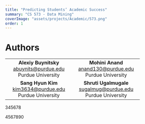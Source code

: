 ```yaml
---
title: "Predicting Students’ Academic Success"
summary: "CS 573 - Data Mining"
coverImage: "assets/projects/Academic/573.png"
order: 1
---
```

# Authors
<table align="center">
  <tr>
    <td align="center" width="45%">
      <strong>Alexiy Buynitsky</strong><br>
      <a href="mailto:abuynits@purdue.edu">abuynits@purdue.edu</a><br>
      Purdue University<br>
    </td>
    <td align="center" width="45%">
      <strong>Mohini Anand</strong><br>
      <a href="mailto:anand130@purdue.edu">anand130@purdue.edu</a><br>
      Purdue University<br>
    </td>
  </tr>
  <tr>
    <td align="center" width="45%">
      <strong>Sang Hyun Kim</strong><br>
      <a href="mailto:kim3634@purdue.edu">kim3634@purdue.edu</a><br>
      Purdue University<br>
    </td>
    <td align="center" width="45%">
      <strong>Shruti Ugalmugale</strong><br>
      <a href="mailto:sugalmug@purdue.edu">sugalmug@purdue.edu</a><br>
      Purdue University<br>
    </td>
  </tr>
</table>

345678

4567890